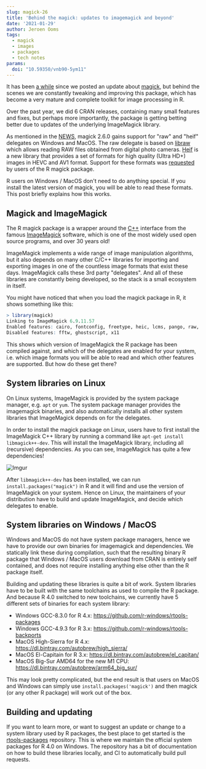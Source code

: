 ```yaml
---
slug: magick-26
title: 'Behind the magick: updates to imagemagick and beyond'
date: '2021-01-29'
author: Jeroen Ooms
tags:
  - magick
  - images
  - packages
  - tech notes
params:
  doi: "10.59350/vnb90-5ym11"
---
```


It has been [a while](https://ropensci.org/technotes/2019/09/27/ropensci-docs/) since we posted an update about [magick](https://docs.ropensci.org/magick/articles/intro.html), but behind the scenes we are constantly tweaking and improving this package, which has become a very mature and complete toolkit for image processing in R.

Over the past year, we did 6 CRAN releases, containing many small features and fixes, but perhaps more importantly, the package is getting betting better due to updates of the underlying ImageMagick library. 

As mentioned in the [NEWS](https://cran.r-project.org/web/packages/magick/NEWS), magick 2.6.0 gains support for "raw" and "heif" delegates on Windows and MacOS. The raw delegate is based on [libraw](https://www.libraw.org/) which allows reading RAW files obtained from digital photo cameras. [Heif](https://github.com/strukturag/libheif) is a new library that provides a set of formats for high quality (Ultra HD+) images in HEVC and AV1 format. Support for these formats was [requested](https://github.com/ropensci/magick/issues/292) by users of the R magick package. 

R users on Windows / MacOS don't need to do anything special. If you install the latest version of magick, you will be able to read these formats. This post briefly explains how this works.

## Magick and ImageMagick

The R magick package is a wrapper around the [C++](https://www.imagemagick.org/Magick++/STL.html) interface from the famous [ImageMagick](https://en.wikipedia.org/wiki/ImageMagick) software, which is one of the most widely used open source programs, and over 30 years old! 

ImageMagick implements a wide range of image manipulation algorithms, but it also depends on many other C/C++ libraries for importing and exporting images in one of the countless image formats that exist these days. ImageMagick calls these 3rd party "delegates". And all of these libraries are constantly being developed, so the stack is a small ecosystem in itself.

You might have noticed that when you load the magick package in R, it shows something like this:

```r
> library(magick)
Linking to ImageMagick 6.9.11.57
Enabled features: cairo, fontconfig, freetype, heic, lcms, pango, raw, rsvg, webp
Disabled features: fftw, ghostscript, x11
```

This shows which version of ImageMagick the R package has been compiled against, and which of the delegates are enabled for your system, i.e. which image formats you will be able to read and which other features are supported. But how do these get there?

## System libraries on Linux

On Linux systems, ImageMagick is provided by the system package manager, e.g. `apt` or `yum`. The system package manager provides the imagemagick binaries, and also automatically installs all other system libraries that ImageMagick depends on for the delegates.

In order to install the magick package on Linux, users have to first install the ImageMagick C++ library by running a command like `apt-get install libmagick++-dev`. This will install the ImageMagick library, including all (recursive) dependencies. As you can see, ImageMagick has quite a few dependencies!

![Imgur](https://imgur.com/FCadYMu.png)

After `libmagick++-dev` has been installed, we can run `install.packages("magick")` in R and it will find and use the version of ImageMagick on your system. Hence on Linux, the maintainers of your distribution have to build and update ImageMagick, and decide which delegates to enable.

## System libraries on Windows / MacOS

Windows and MacOS do not have system package managers, hence we have to provide our own binaries for imagemagick and dependencies. We statically link these during compilation, such that the resulting binary R package that Windows / MacOS users download from CRAN is entirely self contained, and does not require installing anything else other than the R package itself.

Building and updating these libraries is quite a bit of work. System libraries have to be built with the same toolchains as used to compile the R package. And because R 4.0 switched to new toolchains, we currently have 5 different sets of binaries for each system library:

 - Windows GCC-8.3.0 for R 4.x: https://github.com/r-windows/rtools-packages
 - Windows GCC-4.9.3 for R 3.x: https://github.com/r-windows/rtools-backports
 - MacOS High-Sierra for R 4.x: https://dl.bintray.com/autobrew/high_sierra/
 - MacOS El-Capitain for R 3.x: https://dl.bintray.com/autobrew/el_capitan/
 - MacOS Big-Sur AMD64 for the new M1 CPU: https://dl.bintray.com/autobrew/arm64_big_sur/

This may look pretty complicated, but the end result is that users on MacOS and Windows can simply use `install.packages('magick')` and then magick (or any other R package) will work out of the box.

## Building and updating

If you want to learn more, or want to suggest an update or change to a system library used by R packages, the best place to get started is the [rtools-packages](https://github.com/r-windows/rtools-packages) repository. This is where we maintain the official system packages for R 4.0 on Windows. The repository has a bit of documentation on how to build these libraries locally, and CI to automatically build pull requests.
